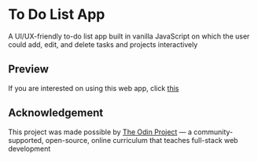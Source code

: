 # To Do List App
A UI/UX-friendly to-do list app built in vanilla JavaScript on which the user could add, edit, and delete tasks and projects interactively

## Preview
If you are interested on using this web app, click [this](https://neil-justin.github.io/todo-list-app/)

## Acknowledgement
This project was made possible by [The Odin Project](theodinproject.com) — a community-supported, open-source, online curriculum that teaches full-stack web development